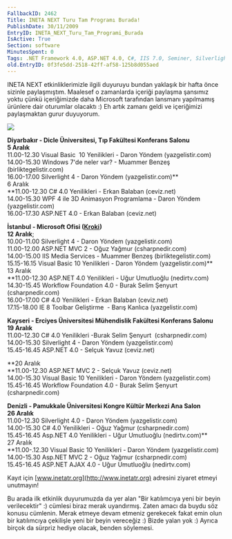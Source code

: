 ```yaml
---
FallbackID: 2462
Title: INETA NEXT Turu Tam Programı Burada!
PublishDate: 30/11/2009
EntryID: INETA_NEXT_Turu_Tam_Programi_Burada
IsActive: True
Section: software
MinutesSpent: 0
Tags: .NET Framework 4.0, ASP.NET 4.0, C#, IIS 7.0, Seminer, Silverlight 4, Visual Basic 2010, Visual Studio 2010, WCF, WF, Windows 7, WPF, Visual Basic .NET, ASP.NET
old.EntryID: 0f3fe5dd-2518-42ff-af58-125b8d055aed
---
```

INETA NEXT etkinliklerimizle ilgili duyuruyu bundan yaklaşık bir hafta
önce sizinle paylaşmıştım. Maalesef o zamanlarda içeriği paylaşma
şansımız yoktu çünkü içeriğimizde daha Microsoft tarafından lansmanı
yapılmamış ürünlere dair oturumlar olacaktı :) Eh artık zamanı geldi ve
içeriğimizi paylaşmaktan gurur duyuyorum.

![](http://cdn.daron.yondem.com/assets/2462/29112009_1.jpg)

<span style="font-weight: bold">Diyarbakır - Dicle Üniversitesi, Tıp
Fakültesi Konferans Salonu\
5 Aralık\
</span>11.00-12.30 Visual Basic<span style="mso-spacerun: yes"> 
</span>10 Yenilikleri - Daron Yöndem (yazgelistir.com)\
14.00-15.30 Windows 7'de neler var? - Muammer Benzeş
(birliktegelistir.com)\
16.00-17.00 Silverlight 4 - Daron Yöndem (yazgelistir.com)**\
6 Aralık\
**11.00-12.30 C\# 4.0 Yenilikleri - Erkan Balaban (ceviz.net)\
14.00-15.30 WPF 4 ile 3D Animasyon Programlama - Daron Yöndem<span
style="mso-spacerun: yes">  </span>(yazgelistir.com)\
16.00-17.30 ASP.NET 4.0 - Erkan Balaban (ceviz.net)

<span style="font-weight: bold">İstanbul - Microsoft Ofisi
([Kroki](http://tinyurl.com/msistoffice))\
12 Aralık</span>;\
10.00-11.00 Silverlight 4 - Daron Yöndem (yazgelistir.com)\
11.00-12.00 ASP.NET MVC 2 - Oğuz Yağmur (csharpnedir.com)\
14.00-15.00 IIS Media Services - Muammer Benzeş (birliktegelistir.com)\
15.15-16.15 Visual Basic 10 Yenilikleri - Daron Yöndem
(yazgelistir.com)**\
13 Aralık\
**11.00-12.30 ASP.NET 4.0 Yenilikleri - Uğur Umutluoğlu (nedirtv.com)\
14.30-15.45 Workflow Foundation 4.0 - Burak Selim Şenyurt
(csharpnedir.com)\
16.00-17.00 C\# 4.0 Yenilikleri - Erkan Balaban (ceviz.net)\
17.15-18.00 IE 8 Toolbar Geliştirme<span style="mso-spacerun: yes"> 
</span>- Barış Kanlıca (yazgelistir.com)

<span style="font-weight: bold">Kayseri - Erciyes Üniversitesi
Mühendislik Fakültesi Konferans Salonu\
19 Aralık\
</span>11.00-12.30 C\# 4.0 Yenilikleri -Burak Selim Şenyurt<span
style="mso-spacerun: yes">  </span>(csharpnedir.com)\
14.00-15.30 Silverlight 4 - Daron Yöndem (yazgelistir.com)\
15.45-16.45 ASP.NET 4.0 - Selçuk Yavuz (ceviz.net)

**20 Aralık\
**11.00-12.30 ASP.NET MVC 2 - Selçuk Yavuz (ceviz.net)\
14.00-15.30 Visual Basic 10 Yenilikleri - Daron Yöndem
(yazgelistir.com)\
15.45-16.45 Workflow Foundation 4.0 - Burak Selim Şenyurt
(csharpnedir.com) 

<span style="font-weight: bold">Denizli - Pamukkale Üniversitesi Kongre
Kültür Merkezi Ana Salon\
26 Aralık\
</span>11.00-12.30 Silverlight 4.0 - Daron Yöndem (yazgelistir.com)\
14.00-15.30 C\# 4.0 Yenilikleri - Oğuz Yağmur (csharpnedir.com)\
15.45-16.45 Asp.NET 4.0 Yenilikleri - Uğur Umutluoğlu (nedirtv.com)**\
27 Aralık\
**11.00-.12.30 Visual Basic 10 Yenilikleri - Daron Yöndem
(yazgelistir.com)\
14.00-15.30 Asp.NET MVC 2 - Oğuz Yağmur (csharpnedir.com)\
15.45-16.45 ASP.NET AJAX 4.0 - Uğur Umutluoğlu (nedirtv.com)

Kayıt için [www.inetatr.org](http://www.inetatr.org) adresini ziyaret
etmeyi unutmayın!

Bu arada ilk etkinlik duyurumuzda da yer alan "Bir katılımcıya yeni bir
beyin verilecektir" :) cümlesi biraz merak uyandırmış. Zaten amacı da
buydu söz konusu cümlenin. Merak etmeye devam etmeniz gerekecek fakat
emin olun bir katılımcıya çekilişle yeni bir beyin vereceğiz :) Bizde
yalan yok :) Ayrıca birçok da sürpriz hediye olacak, benden söylemesi.


